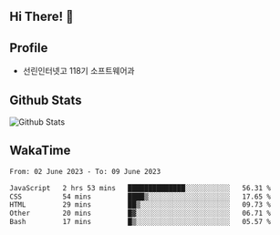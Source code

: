 ## Hi There! 👋

## Profile

-   선린인터넷고 118기 소프트웨어과

## Github Stats

![Github Stats](https://github-readme-stats.vercel.app/api/top-langs/?username=NY0510&theme=tokyonight&hide_border=true&layout=compact)

## WakaTime

<!--START_SECTION:waka-->

```txt
From: 02 June 2023 - To: 09 June 2023

JavaScript   2 hrs 53 mins   ██████████████░░░░░░░░░░░   56.31 %
CSS          54 mins         ████▒░░░░░░░░░░░░░░░░░░░░   17.65 %
HTML         29 mins         ██▒░░░░░░░░░░░░░░░░░░░░░░   09.73 %
Other        20 mins         █▓░░░░░░░░░░░░░░░░░░░░░░░   06.71 %
Bash         17 mins         █▒░░░░░░░░░░░░░░░░░░░░░░░   05.57 %
```

<!--END_SECTION:waka-->
